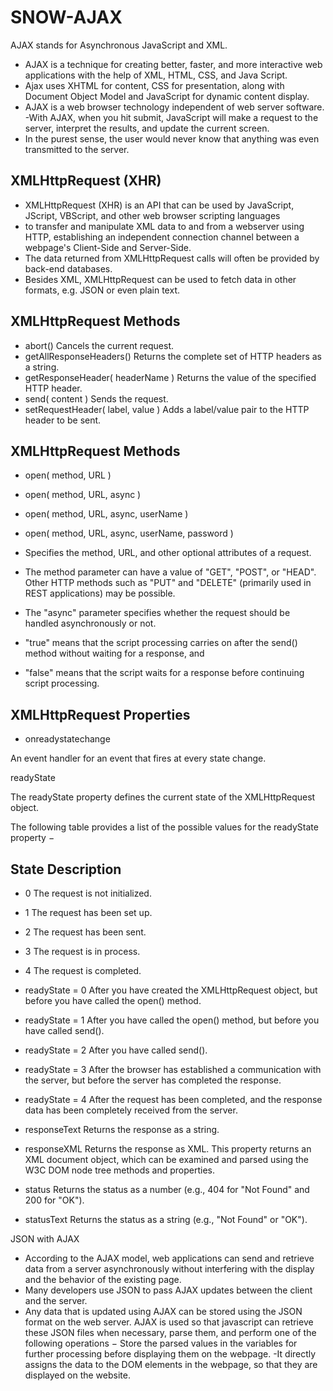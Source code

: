 # SNOW-AJAX
AJAX stands for Asynchronous JavaScript and XML. 
- AJAX is a technique for creating better, faster, and more interactive web applications with the help of XML, HTML, CSS, and Java Script.
- Ajax uses XHTML for content, CSS for presentation, along with Document Object Model and JavaScript for dynamic content display.
- AJAX is a web browser technology independent of web server software.
-With AJAX, when you hit submit, JavaScript will make a request to the server, interpret the results, and update the current screen.
- In the purest sense, the user would never know that anything was even transmitted to the server.

## XMLHttpRequest (XHR)
- XMLHttpRequest (XHR) is an API that can be used by JavaScript, JScript, VBScript, and other web browser scripting languages
-  to transfer and manipulate XML data to and from a webserver using HTTP, establishing an independent connection channel between a webpage's Client-Side and Server-Side.
- The data returned from XMLHttpRequest calls will often be provided by back-end databases.
- Besides XML, XMLHttpRequest can be used to fetch data in other formats, e.g. JSON or even plain text.

## XMLHttpRequest Methods
- abort()
Cancels the current request.
- getAllResponseHeaders()
Returns the complete set of HTTP headers as a string.
- getResponseHeader( headerName )
Returns the value of the specified HTTP header.
- send( content )
Sends the request.
- setRequestHeader( label, value )
Adds a label/value pair to the HTTP header to be sent.

## XMLHttpRequest Methods
- open( method, URL )
- open( method, URL, async )
- open( method, URL, async, userName )
- open( method, URL, async, userName, password )


- Specifies the method, URL, and other optional attributes of a request.
- The method parameter can have a value of "GET", "POST", or "HEAD". Other HTTP methods such as "PUT" and "DELETE" (primarily used in REST applications) may be possible.
- The "async" parameter specifies whether the request should be handled asynchronously or not.
-  "true" means that the script processing carries on after the send() method without waiting for a response, and
-   "false" means that the script waits for a response before continuing script processing.

## XMLHttpRequest Properties
- onreadystatechange

An event handler for an event that fires at every state change.

readyState

The readyState property defines the current state of the XMLHttpRequest object.

The following table provides a list of the possible values for the readyState property −

## State	Description
- 0	The request is not initialized.
- 1	The request has been set up.
- 2	The request has been sent.
- 3	The request is in process.
- 4	The request is completed.


- readyState = 0 After you have created the XMLHttpRequest object, but before you have called the open() method.
- readyState = 1 After you have called the open() method, but before you have called send().
- readyState = 2 After you have called send().
- readyState = 3 After the browser has established a communication with the server, but before the server has completed the response.
- readyState = 4 After the request has been completed, and the response data has been completely received from the server.


- responseText
Returns the response as a string.
- responseXML
Returns the response as XML. This property returns an XML document object, which can be examined and parsed using the W3C DOM node tree methods and properties.
- status
Returns the status as a number (e.g., 404 for "Not Found" and 200 for "OK").
- statusText
Returns the status as a string (e.g., "Not Found" or "OK").

JSON with AJAX
- According to the AJAX model, web applications can send and retrieve data from a server asynchronously without interfering with the display and the behavior of the existing page.
- Many developers use JSON to pass AJAX updates between the client and the server.
- Any data that is updated using AJAX can be stored using the JSON format on the web server. AJAX is used so that javascript can retrieve these JSON files when necessary, parse them, and perform one of the following operations −
Store the parsed values in the variables for further processing before displaying them on the webpage.
-It directly assigns the data to the DOM elements in the webpage, so that they are displayed on the website.

